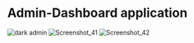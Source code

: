 # Admin-Dashboard application
![dark admin](https://user-images.githubusercontent.com/91437150/156458041-e63781fa-13ff-49b6-a401-07b34f9881f8.png)
![Screenshot_41](https://user-images.githubusercontent.com/91437150/156458107-10afa7a3-54d9-4b49-811a-b339d9278b3c.png)
![Screenshot_42](https://user-images.githubusercontent.com/91437150/156458081-f49748cb-d9fd-4a72-b5d6-9ba960a4a4e0.png)
